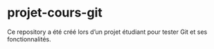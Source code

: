 # projet-cours-git

Ce repository a été créé lors d’un projet étudiant pour tester Git et ses fonctionnalités.
